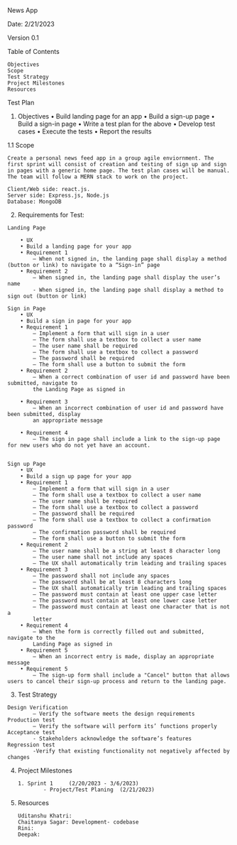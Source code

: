 News App

Date: 2/21/2023

Version 0.1	
 

Table of Contents

    Objectives
    Scope
    Test Strategy
    Project Milestones
    Resources
 

Test Plan


1. Objectives
	• Build landing page for an app
	• Build a sign-up page
	• Build a sign-in page
	• Write a test plan for the above
	• Develop test cases 
	• Execute the tests
	• Report the results


1.1 Scope
	
	Create a personal news feed app in a group agile enviornment. The first sprint will consist of creation and testing of sign up and sign in pages with a generic home page. The test plan cases will be manual. The team will follow a MERN stack to work on the project. 
	
	Client/Web side: react.js.
	Server side: Express.js, Node.js
	Database: MongoDB



2.    Requirements for Test:

	Landing Page
		
		• UX
		• Build a landing page for your app
		• Requirement 1
			– When not signed in, the landing page shall display a method (button or link) to navigate to a “Sign-in” page
		• Requirement 2
			– When signed in, the landing page shall display the user’s name
			- When signed in, the landing page shall display a method to sign out (button or link)
			
	Sign in Page
		• UX
		• Build a sign in page for your app
		• Requirement 1
			– Implement a form that will sign in a user
			– The form shall use a textbox to collect a user name
			– The user name shall be required
			– The form shall use a textbox to collect a password
			– The password shall be required
			– The form shall use a button to submit the form
		• Requirement 2
			– When a correct combination of user id and password have been submitted, navigate to 
			the Landing Page as signed in
            
		• Requirement 3
			– When an incorrect combination of user id and password have been submitted, display 
			an appropriate message
            
        • Requirement 4
            – The sign in page shall include a link to the sign-up page for new users who do not yet have an account.         
            
			
	Sign up Page
		• UX
		• Build a sign up page for your app
		• Requirement 1
			– Implement a form that will sign in a user
			– The form shall use a textbox to collect a user name
			– The user name shall be required
			– The form shall use a textbox to collect a password
			– The password shall be required
			– The form shall use a textbox to collect a confirmation password
			– The confirmation password shall be required
			– The form shall use a button to submit the form
		• Requirement 2
			– The user name shall be a string at least 8 character long
			– The user name shall not include any spaces
			– The UX shall automatically trim leading and trailing spaces
		• Requirement 3
			– The password shall not include any spaces
			– The password shall be at least 8 characters long
			– The UX shall automatically trim leading and trailing spaces
			– The password must contain at least one upper case letter
			– The password must contain at least one lower case letter
			– The password must contain at least one character that is not a 
			letter
		• Requirement 4
			– When the form is correctly filled out and submitted, navigate to the 
			Landing Page as signed in
		• Requirement 5
			– When an incorrect entry is made, display an appropriate message
        • Requirement 5         
            – The sign-up form shall include a "Cancel" button that allows users to cancel their sign-up process and return to the landing page.

3.    Test Strategy
	
	Design Verification
			– Verify the software meets the design requirements
	Production test
			– Verify the software will perform its’ functions properly
	Acceptance test
			- Stakeholders acknowledge the software’s features
	Regression test
			-Verify that existing functionality not negatively affected by changes

4.	Project Milestones
		
		1. Sprint 1 	(2/20/2023 - 3/6/2023)
	    		- Project/Test Planing  (2/21/2023)


5.	Resources
		
		Uditanshu Khatri:
		Chaitanya Sagar: Development- codebase
		Rini:
		Deepak: 

 
